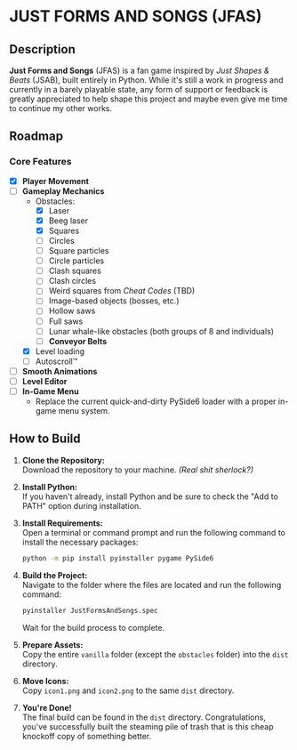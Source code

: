 # JUST FORMS AND SONGS (JFAS)

## Description
**Just Forms and Songs** (JFAS) is a fan game inspired by *Just Shapes & Beats* (JSAB), built entirely in Python. While it's still a work in progress and currently in a barely playable state, any form of support or feedback is greatly appreciated to help shape this project and maybe even give me time to continue my other works.

## Roadmap

### Core Features
- [x] **Player Movement**  
- [ ] **Gameplay Mechanics**  
	- Obstacles:
		- [x] Laser
		- [x] Beeg laser
		- [x] Squares
		- [ ] Circles
		- [ ] Square particles
		- [ ] Circle particles
		- [ ] Clash squares
		- [ ] Clash circles
		- [ ] Weird squares from *Cheat Codes* (TBD)
		- [ ] Image-based objects (bosses, etc.)
		- [ ] Hollow saws
		- [ ] Full saws
		- [ ] Lunar whale-like obstacles (both groups of 8 and individuals)
		- [ ] **Conveyor Belts**
	- [x] Level loading
	- [ ] Autoscroll™  
- [ ] **Smooth Animations**  
- [ ] **Level Editor**  
- [ ] **In-Game Menu**  
	- Replace the current quick-and-dirty PySide6 loader with a proper in-game menu system.

## How to Build

1. **Clone the Repository:**  
   Download the repository to your machine. *(Real shit sherlock?)*

2. **Install Python:**  
   If you haven't already, install Python and be sure to check the "Add to PATH" option during installation.

3. **Install Requirements:**  
   Open a terminal or command prompt and run the following command to install the necessary packages:
   ```bash
   python -m pip install pyinstaller pygame PySide6
   ```

4. **Build the Project:**  
   Navigate to the folder where the files are located and run the following command:
   ```bash
   pyinstaller JustFormsAndSongs.spec
   ```
   Wait for the build process to complete.

5. **Prepare Assets:**  
   Copy the entire `vanilla` folder (except the `obstacles` folder) into the `dist` directory.

6. **Move Icons:**  
   Copy `icon1.png` and `icon2.png` to the same `dist` directory.

7. **You're Done!**  
   The final build can be found in the `dist` directory. Congratulations, you've successfully built the steaming pile of trash that is this cheap knockoff copy of something better.
